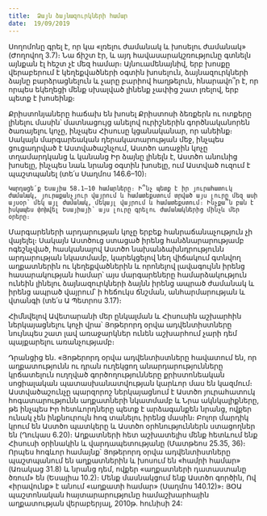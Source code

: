 ```yaml
---
title:  Ձայն ձայնազուրկների համար
date:  19/09/2019
---
```


Սողոմոնը գրել է, որ կա «լռելու ժամանակ և խոսելու ժամանակ» (Ժողովող 3.7)։ Նա ճիշտ էր, և այդ հավասարակշռությունը գտնելն այնքան էլ հեշտ չէ մեզ համար։ Այնուամենայնիվ, երբ խոսքը վերաբերում է կեղեքվածների օգտին խոսելուն, ձայնազուրկների ձայնը բարձրացնելուն և չարը բարիով հաղթելուն, հնարավո՞ր է, որ որպես եկեղեցի մենք սխալված լինենք չափից շատ լռելով, երբ պետք է խոսեինք։

Քրիստոնյաները հաճախ են խոսել Քրիստոսի ձեռքերն ու ոտքերը լինելու մասին՝ մատնացույց անելով ուրիշներին գործնականորեն ծառայելու կոչը, ինչպես Հիսուսը կցանականար, որ անեինք։ Սակայն մարգարեական դերակատարության մեջ, ինչպես ցուցադրված է Աստվածաշնչում, Աստծո առաջին կոչը տղամարդկանց և կանանց Իր ձայնը լինելն է, Աստծո անունից խոսելը, ինչպես նաև նրանց օգտին խոսելը, ում Աստված ուզում է պաշտպանել (տե՛ս Սաղմոս 146.6–10)։

`Կարդացե՛ք Եսայիա 58.1–10 համարները։ Ի՞նչ պետք է իր յուրահատուկ ժամանակ, յուրաքանչյուր վայրում և համատեքստում տրված այս լուրը մեզ ասի այսօր՝ մեկ այլ ժամանակ, մեկայլ վայրում և համատեքստում։ Ինչքա՞ն բան է իսկապես փոխվել Եսայիայի՝ այս լուրը գրելու ժամանակներից մինչև մեր օրերը։`

Մարգարեների արդարության կոչը երբեք հանրաճանաչություն չի վայելել։ Սակայն Աստծուց ստացած իրենց հանձնարարությամբ ոգեշնչված, հասկանալով Աստծո նախանձախնդրությունն արդարության նկատմամբ, կարեկցելով նեղ վիճակում գտնվող աղքատներին ու կեղեքվածներին և որոնելով լավագույնն իրենց հասարակության համար՝ այս մարգարեները համարձակություն ունեին լինելու ձայնազուրկների ձայնն իրենց ապրած ժամանակ և իրենց ապրած վայրում՝ ի հեճուկս ճնշման, անհարմարության և վտանգի (տե՛ս Ա Պետրոս 3.17)։

Հիմնվելով Ավետարանի մեր ընկալման և Հիսուսին աշխարհին ներկայացնելու կոչի վրա՝ Յոթերորդ օրվա ադվենտիստները նույնպես շատ լավ առաջարկներ ունեն աշխարհում չարի դեմ պայքարելու առանչությամբ։

Դրանցից են. «Յոթերորդ օրվա ադվենտիստները հավատում են, որ աղքատությունն ու դրան ուղեկցող անարդարությունները կրճատելուն ուղղված գործողությունները քրիստոնեական սոցիալական պատասխանատվության կարևոր մաս են կազմում։ Աստվածաշունչը պարզորոշ ներկայացնում է Աստծո յուրահատուկ հոգատարությունն աղքատների նկատմամբ և Նրա ակնկալիքները, թե ինչպես Իր հետևորդները պետք է արձագանքեն նրանց, ովքեր ունակ չեն ինքնուրույն հոգ տանելու իրենց մասին։ Բոլոր մարդիկ կրում են Աստծո պատկերը և Աստծո օրհնություններն ստացողներ են (Ղուկաս 6.20)։ Աղքատների հետ աշխատելիս մենք հետևում ենք Հիսուսի օրինակին և վարդապետությանը (Մատթեոս 25.35, 36)։ Որպես հոգևոր համայնք՝ Յոթերորդ օրվա ադվենտիստները պաշտպանում են աղքատներին և խոսում են «համրի համար» (Առակաց 31.8) և նրանց դեմ, ովքեր «աղքատների դատաստանը ծռում» են (Եսայիա 10.2)։ Մենք մասնակցում ենք Աստծո գործին, Ով «իրավունք» է անում «աղքատի համար» (Սաղմոս 140.12)»։ ՅՕԱ պաշտոնական հայտարարությունը համաշխարհային աղքատության վերաբերյալ, 2010թ. հունիսի 24: